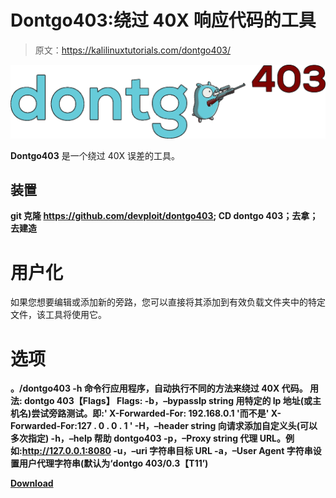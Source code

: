 # Dontgo403:绕过 40X 响应代码的工具

> 原文：<https://kalilinuxtutorials.com/dontgo403/>

[![](img/f785e8ee7e81cbb450e575dfa26b9876.png)](https://blogger.googleusercontent.com/img/a/AVvXsEjkftgIV9WfiGb_gR4NJG7MQZxnmdsesbPMD7CupwosvzI16zp4BAxQxxxQwSWwtC_sSkgocBB_pEbO-GHzUkDEovfPa3dAL_DGBlkGe_ThcE8JXCAfn20RhP2_MxsyCgyOi5rNmp56xNLtjbj1zrvlK9gEWqRgPUfwXQpAycdXxvOD9fuDSiVmyARE=s1623)

**Dontgo403** 是一个绕过 40X 误差的工具。

## 装置

**git 克隆 https://github.com/devploit/dontgo403; CD dontgo 403；去拿；去建造**

# 用户化

如果您想要编辑或添加新的旁路，您可以直接将其添加到有效负载文件夹中的特定文件，该工具将使用它。

# 选项

**。/dontgo403 -h
命令行应用程序，自动执行不同的方法来绕过 40X 代码。
用法:
dontgo 403【Flags】
Flags:
-b，–bypassIp string 用特定的 Ip 地址(或主机名)尝试旁路测试。即:' X-Forwarded-For: 192.168.0.1 '而不是' X-Forwarded-For:127 . 0 . 0 . 1 '
-H，–header string 向请求添加自定义头(可以多次指定)
-h，–help 帮助 dontgo403
-p，–Proxy string 代理 URL。例如:http://127.0.0.1:8080
-u，–uri 字符串目标 URL
-a，–User Agent 字符串设置用户代理字符串(默认为‘dontgo 403/0.3【T11’)**

[**Download**](https://github.com/devploit/dontgo403)